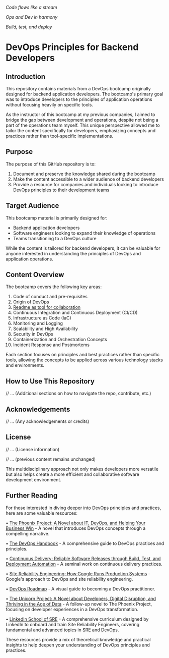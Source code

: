 *Code flows like a stream*  

*Ops and Dev in harmony*  

*Build, test, and deploy*

# DevOps Principles for Backend Developers

## Introduction

This repository contains materials from a DevOps bootcamp originally designed for backend application developers. The bootcamp's primary goal was to introduce developers to the principles of application operations without focusing heavily on specific tools. 

As the instructor of this bootcamp at my previous companies, I aimed to bridge the gap between development and operations, despite not being a part of the operations team myself. This unique perspective allowed me to tailor the content specifically for developers, emphasizing concepts and practices rather than tool-specific implementations.

## Purpose

The purpose of this GitHub repository is to:

1. Document and preserve the knowledge shared during the bootcamp
2. Make the content accessible to a wider audience of backend developers
3. Provide a resource for companies and individuals looking to introduce DevOps principles to their development teams

## Target Audience

This bootcamp material is primarily designed for:

- Backend application developers
- Software engineers looking to expand their knowledge of operations
- Teams transitioning to a DevOps culture

While the content is tailored for backend developers, it can be valuable for anyone interested in understanding the principles of DevOps and application operations.

## Content Overview

The bootcamp covers the following key areas:

1. Code of conduct and pre-requisites
2. [Origin of DevOps](Origin.md)
3. [Readme as tool for collaboration](Creating-a-Good-README.md)
4. Continuous Integration and Continuous Deployment (CI/CD)
5. Infrastructure as Code (IaC)
6. Monitoring and Logging
7. Scalability and High Availability
8. Security in DevOps
9. Containerization and Orchestration Concepts
10. Incident Response and Postmortems

Each section focuses on principles and best practices rather than specific tools, allowing the concepts to be applied across various technology stacks and environments.

## How to Use This Repository

// ... (Additional sections on how to navigate the repo, contribute, etc.)

## Acknowledgements

// ... (Any acknowledgements or credits)

## License

// ... (License information)


// ... (previous content remains unchanged)

This multidisciplinary approach not only makes developers more versatile but also helps create a more efficient and collaborative software development environment.

## Further Reading

For those interested in diving deeper into DevOps principles and practices, here are some valuable resources:

• [The Phoenix Project: A Novel about IT, DevOps, and Helping Your Business Win](https://www.amazon.com/Phoenix-Project-DevOps-Helping-Business/dp/1942788290) - A novel that introduces DevOps concepts through a compelling narrative.

• [The DevOps Handbook](https://www.amazon.com/DevOps-Handbook-World-Class-Reliability-Organizations/dp/1942788002) - A comprehensive guide to DevOps practices and principles.

• [Continuous Delivery: Reliable Software Releases through Build, Test, and Deployment Automation](https://www.amazon.com/Continuous-Delivery-Deployment-Automation-Addison-Wesley/dp/0321601912) - A seminal work on continuous delivery practices.

• [Site Reliability Engineering: How Google Runs Production Systems](https://sre.google/sre-book/table-of-contents/) - Google's approach to DevOps and site reliability engineering.


• [DevOps Roadmap](https://roadmap.sh/devops) - A visual guide to becoming a DevOps practitioner.

• [The Unicorn Project: A Novel about Developers, Digital Disruption, and Thriving in the Age of Data](https://www.amazon.com/Unicorn-Project-Developers-Disruption-Thriving-ebook/dp/B07QT9QR41) - A follow-up novel to The Phoenix Project, focusing on developer experiences in a DevOps transformation.

• [LinkedIn School of SRE](https://linkedin.github.io/school-of-sre/) - A comprehensive curriculum designed by LinkedIn to onboard and train Site Reliability Engineers, covering fundamental and advanced topics in SRE and DevOps.

These resources provide a mix of theoretical knowledge and practical insights to help deepen your understanding of DevOps principles and practices.
